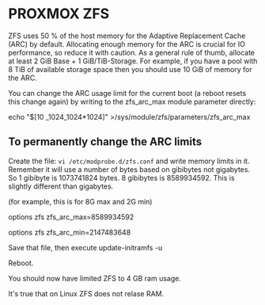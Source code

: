 # PROXMOX ZFS

ZFS uses 50 % of the host memory for the Adaptive Replacement Cache (ARC) by default. Allocating enough memory for the ARC is crucial for IO performance, so reduce it with caution. As a general rule of thumb, allocate at least 2 GiB Base + 1 GiB/TiB-Storage. For example, if you have a pool with 8 TiB of available storage space then you should use 10 GiB of memory for the ARC.

You can change the ARC usage limit for the current boot (a reboot resets this change again) by writing to the zfs_arc_max module parameter directly:

echo "$[10  _1024_1024*1024]" >/sys/module/zfs/parameters/zfs_arc_max

## To permanently change the ARC limits

Create the file: `vi /etc/modprobe.d/zfs.conf` and write memory limits in it. 
Remember it will use a number of bytes based on gibibytes not gigabytes. So 1 gibibyte is 1073741824 bytes. 8 gibibytes is 8589934592. This is slightly different than gigabytes.

(for example, this is for 8G max and 2G min)

options zfs zfs_arc_max=8589934592

options zfs zfs_arc_min=2147483648

Save that file, then execute update-initramfs -u

Reboot.

You should now have limited ZFS to 4 GB ram usage.

It's true that on Linux ZFS does not relase RAM.
